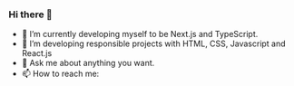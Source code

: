 ### Hi there 👋

- 🔭 I’m currently developing myself to be Next.js and TypeScript.
- 🌱 I’m developing responsible projects with HTML, CSS, Javascript and React.js
- 💬 Ask me about anything you want.
- 📫 How to reach me: <a href="https://www.linkedin.com/in/selin-ertan/" target="blank"><img src="https://cdn.jsdelivr.net/gh/devicons/devicon/icons/linkedin/linkedin-original.svg" style="height: 1rem"/></a> 

